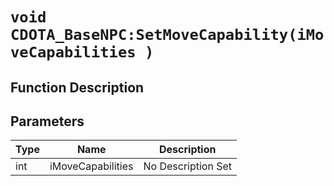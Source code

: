 # `void CDOTA_BaseNPC:SetMoveCapability(iMoveCapabilities )`
## Function Description

## Parameters
Type|Name|Description
--|--|--
int|iMoveCapabilities|No Description Set
